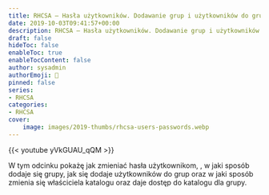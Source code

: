 ```yaml
---
title: RHCSA – Hasła użytkowników. Dodawanie grup i użytkowników do grup
date: 2019-10-03T09:41:57+00:00
description: RHCSA – Hasła użytkowników. Dodawanie grup i użytkowników do grup
draft: false
hideToc: false
enableToc: true
enableTocContent: false
author: sysadmin
authorEmoji: 🐧
pinned: false
series:
- RHCSA
categories:
- RHCSA
cover:
    image: images/2019-thumbs/rhcsa-users-passwords.webp
---
```

{{< youtube yVkGUAU_qQM >}}
<figcaption>W tym odcinku pokażę jak zmieniać hasła użytkownikom, , w jaki sposób dodaje się grupy, jak się dodaje użytkowników do grup oraz w jaki sposób zmienia się właściciela katalogu oraz daje dostęp do katalogu dla grupy.</figcaption>